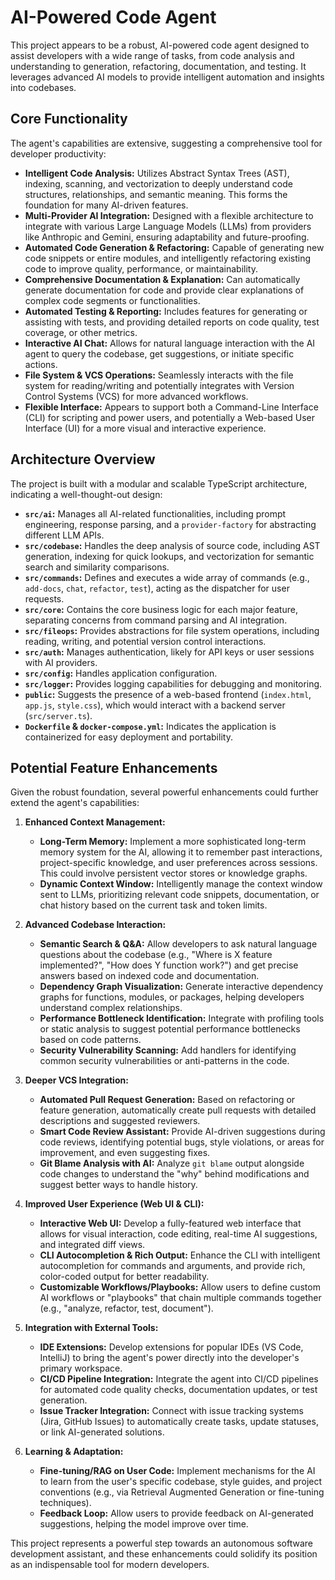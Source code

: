 # AI-Powered Code Agent

This project appears to be a robust, AI-powered code agent designed to assist developers with a wide range of tasks, from code analysis and understanding to generation, refactoring, documentation, and testing. It leverages advanced AI models to provide intelligent automation and insights into codebases.

## Core Functionality

The agent's capabilities are extensive, suggesting a comprehensive tool for developer productivity:

*   **Intelligent Code Analysis:** Utilizes Abstract Syntax Trees (AST), indexing, scanning, and vectorization to deeply understand code structures, relationships, and semantic meaning. This forms the foundation for many AI-driven features.
*   **Multi-Provider AI Integration:** Designed with a flexible architecture to integrate with various Large Language Models (LLMs) from providers like Anthropic and Gemini, ensuring adaptability and future-proofing.
*   **Automated Code Generation & Refactoring:** Capable of generating new code snippets or entire modules, and intelligently refactoring existing code to improve quality, performance, or maintainability.
*   **Comprehensive Documentation & Explanation:** Can automatically generate documentation for code and provide clear explanations of complex code segments or functionalities.
*   **Automated Testing & Reporting:** Includes features for generating or assisting with tests, and providing detailed reports on code quality, test coverage, or other metrics.
*   **Interactive AI Chat:** Allows for natural language interaction with the AI agent to query the codebase, get suggestions, or initiate specific actions.
*   **File System & VCS Operations:** Seamlessly interacts with the file system for reading/writing and potentially integrates with Version Control Systems (VCS) for more advanced workflows.
*   **Flexible Interface:** Appears to support both a Command-Line Interface (CLI) for scripting and power users, and potentially a Web-based User Interface (UI) for a more visual and interactive experience.

## Architecture Overview

The project is built with a modular and scalable TypeScript architecture, indicating a well-thought-out design:

*   **`src/ai`:** Manages all AI-related functionalities, including prompt engineering, response parsing, and a `provider-factory` for abstracting different LLM APIs.
*   **`src/codebase`:** Handles the deep analysis of source code, including AST generation, indexing for quick lookups, and vectorization for semantic search and similarity comparisons.
*   **`src/commands`:** Defines and executes a wide array of commands (e.g., `add-docs`, `chat`, `refactor`, `test`), acting as the dispatcher for user requests.
*   **`src/core`:** Contains the core business logic for each major feature, separating concerns from command parsing and AI integration.
*   **`src/fileops`:** Provides abstractions for file system operations, including reading, writing, and potential version control interactions.
*   **`src/auth`:** Manages authentication, likely for API keys or user sessions with AI providers.
*   **`src/config`:** Handles application configuration.
*   **`src/logger`:** Provides logging capabilities for debugging and monitoring.
*   **`public`:** Suggests the presence of a web-based frontend (`index.html`, `app.js`, `style.css`), which would interact with a backend server (`src/server.ts`).
*   **`Dockerfile` & `docker-compose.yml`:** Indicates the application is containerized for easy deployment and portability.

## Potential Feature Enhancements

Given the robust foundation, several powerful enhancements could further extend the agent's capabilities:

1.  **Enhanced Context Management:**
    *   **Long-Term Memory:** Implement a more sophisticated long-term memory system for the AI, allowing it to remember past interactions, project-specific knowledge, and user preferences across sessions. This could involve persistent vector stores or knowledge graphs.
    *   **Dynamic Context Window:** Intelligently manage the context window sent to LLMs, prioritizing relevant code snippets, documentation, or chat history based on the current task and token limits.

2.  **Advanced Codebase Interaction:**
    *   **Semantic Search & Q&A:** Allow developers to ask natural language questions about the codebase (e.g., "Where is X feature implemented?", "How does Y function work?") and get precise answers based on indexed code and documentation.
    *   **Dependency Graph Visualization:** Generate interactive dependency graphs for functions, modules, or packages, helping developers understand complex relationships.
    *   **Performance Bottleneck Identification:** Integrate with profiling tools or static analysis to suggest potential performance bottlenecks based on code patterns.
    *   **Security Vulnerability Scanning:** Add handlers for identifying common security vulnerabilities or anti-patterns in the code.

3.  **Deeper VCS Integration:**
    *   **Automated Pull Request Generation:** Based on refactoring or feature generation, automatically create pull requests with detailed descriptions and suggested reviewers.
    *   **Smart Code Review Assistant:** Provide AI-driven suggestions during code reviews, identifying potential bugs, style violations, or areas for improvement, and even suggesting fixes.
    *   **Git Blame Analysis with AI:** Analyze `git blame` output alongside code changes to understand the "why" behind modifications and suggest better ways to handle history.

4.  **Improved User Experience (Web UI & CLI):**
    *   **Interactive Web UI:** Develop a fully-featured web interface that allows for visual interaction, code editing, real-time AI suggestions, and integrated diff views.
    *   **CLI Autocompletion & Rich Output:** Enhance the CLI with intelligent autocompletion for commands and arguments, and provide rich, color-coded output for better readability.
    *   **Customizable Workflows/Playbooks:** Allow users to define custom AI workflows or "playbooks" that chain multiple commands together (e.g., "analyze, refactor, test, document").

5.  **Integration with External Tools:**
    *   **IDE Extensions:** Develop extensions for popular IDEs (VS Code, IntelliJ) to bring the agent's power directly into the developer's primary workspace.
    *   **CI/CD Pipeline Integration:** Integrate the agent into CI/CD pipelines for automated code quality checks, documentation updates, or test generation.
    *   **Issue Tracker Integration:** Connect with issue tracking systems (Jira, GitHub Issues) to automatically create tasks, update statuses, or link AI-generated solutions.

6.  **Learning & Adaptation:**
    *   **Fine-tuning/RAG on User Code:** Implement mechanisms for the AI to learn from the user's specific codebase, style guides, and project conventions (e.g., via Retrieval Augmented Generation or fine-tuning techniques).
    *   **Feedback Loop:** Allow users to provide feedback on AI-generated suggestions, helping the model improve over time.

This project represents a powerful step towards an autonomous software development assistant, and these enhancements could solidify its position as an indispensable tool for modern developers.